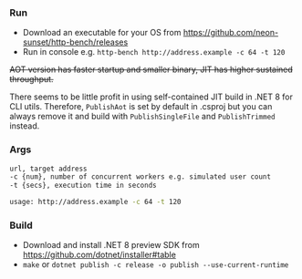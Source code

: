 ### Run
- Download an executable for your OS from https://github.com/neon-sunset/http-bench/releases
- Run in console e.g. `http-bench http://address.example -c 64 -t 120`

~~AOT version has faster startup and smaller binary, JIT has higher sustained throughput.~~

There seems to be little profit in using self-contained JIT build in .NET 8 for CLI utils.
Therefore, `PublishAot` is set by default in .csproj but you can always remove it and build with `PublishSingleFile` and `PublishTrimmed` instead.

### Args
```sh
url, target address
-c {num}, number of concurrent workers e.g. simulated user count
-t {secs}, execution time in seconds

usage: http://address.example -c 64 -t 120
```

### Build
- Download and install .NET 8 preview SDK from https://github.com/dotnet/installer#table
- `make` or `dotnet publish -c release -o publish --use-current-runtime`
